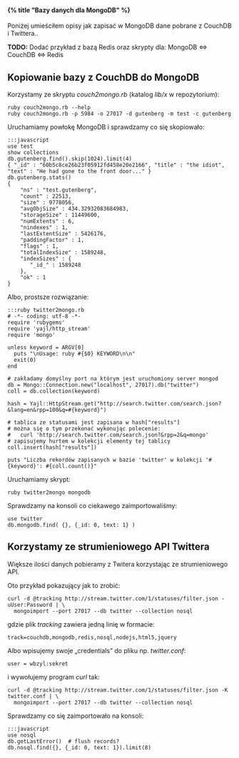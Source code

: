 #### {% title "Bazy danych dla MongoDB" %}

Poniżej umieściłem opisy jak zapisać w MongoDB dane pobrane z CouchDB
i Twittera..

**TODO:** Dodać przykład z bazą Redis oraz skrypty dla: MongoDB ⇔ CouchDB ⇔ Redis


## Kopiowanie bazy z CouchDB do MongoDB

Korzystamy ze skryptu *couch2mongo.rb* (katalog *lib/x* w repozytorium):

    ruby couch2mongo.rb --help
    ruby couch2mongo.rb -p 5984 -o 27017 -d gutenberg -m test -c gutenberg

Uruchamiamy powłokę MongoDB i sprawdzamy co się skopiowało:

    :::javascript
    use test
    show collections
    db.gutenberg.find().skip(1024).limit(4)
    { "_id" : "60b5c8ce26b23f05912fd458e20e2166", "title" : "the idiot", "text" : "He had gone to the front door..." }
    db.gutenberg.stats()
    {
        "ns" : "test.gutenberg",
        "count" : 22513,
        "size" : 9778056,
        "avgObjSize" : 434.32932083684983,
        "storageSize" : 11449600,
        "numExtents" : 6,
        "nindexes" : 1,
        "lastExtentSize" : 5426176,
        "paddingFactor" : 1,
        "flags" : 1,
        "totalIndexSize" : 1589248,
        "indexSizes" : {
           "_id_" : 1589248
        },
        "ok" : 1
    }

Albo, prostsze rozwiązanie:

    :::ruby twitter2mongo.rb
    # -*- coding: utf-8 -*-
    require 'rubygems'
    require 'yajl/http_stream'
    require 'mongo'

    unless keyword = ARGV[0]
      puts "\nUsage: ruby #{$0} KEYWORD\n\n"
      exit(0)
    end

    # zakładamy domyślny port na którym jest uruchomiony server mongod
    db = Mongo::Connection.new("localhost", 27017).db("twitter")
    coll = db.collection(keyword)

    hash = Yajl::HttpStream.get("http://search.twitter.com/search.json?&lang=en&rpp=100&q=#{keyword}")

    # tablica ze statusami jest zapisana w hash["results"]
    # można się o tym przekonać wykonując polecenie:
    #   curl 'http://search.twitter.com/search.json?&rpp=2&q=mongo'
    # zapisujemy hurtem w kolekcji elementy tej tablicy
    coll.insert(hash["results"])

    puts "Liczba rekordów zapisanych w bazie 'twitter' w kolekcji '#{keyword}': #{coll.count()}"

Uruchamiamy skrypt:

    ruby twitter2mongo mongodb

Sprawdzamy na konsoli co ciekawego zaimportowaliśmy:

    use twitter
    db.mongodb.find( {}, {_id: 0, text: 1} )



## Korzystamy ze strumieniowego API Twittera

Większe ilości danych pobieramy z Twitera korzystając
ze strumieniowego API.

Oto przykład pokazujący jak to zrobić:

    curl -d @tracking http://stream.twitter.com/1/statuses/filter.json -uUser:Password | \
      mongoimport --port 27017 --db twitter --collection nosql

gdzie plik *tracking* zawiera jedną linię w formacie:

    track=couchdb,mongodb,redis,nosql,nodejs,html5,jquery

Albo wpisujemy swoje „credentials” do pliku np. *twitter.conf*:

    user = wbzyl:sekret

i wywołujemy program *curl* tak:

    curl -d @tracking http://stream.twitter.com/1/statuses/filter.json -K twitter.conf | \
      mongoimport --port 27017 --db twitter --collection nosql

Sprawdzamy co się zaimportowało na konsoli:

    :::javascript
    use nosql
    db.getLastError()  # flush records?
    db.nosql.find({}, {_id: 0, text: 1}).limit(8)
